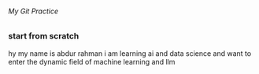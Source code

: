###### My Git Practice
### start from scratch
hy my name is abdur rahman i am learning ai and data science and want to enter the dynamic  field of machine learning and llm
